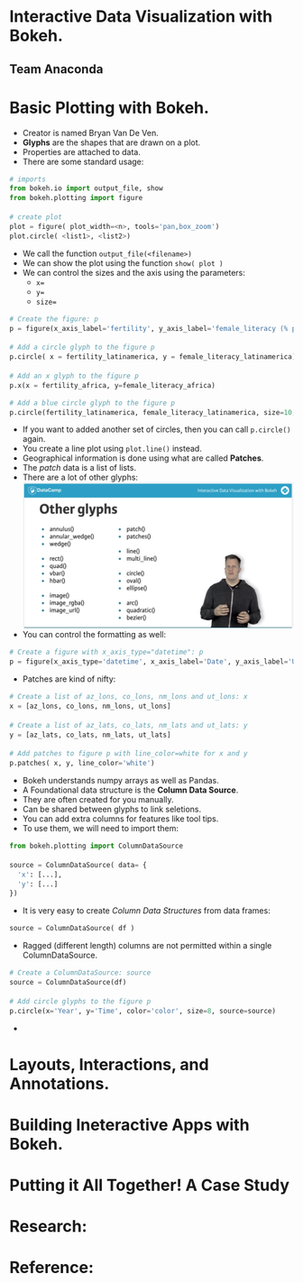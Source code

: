 # Interactive Data Visualization with Bokeh.
## Team Anaconda

# Basic Plotting with Bokeh.
- Creator is named Bryan Van De Ven.
- **Glyphs** are the shapes that are drawn on a plot.
- Properties are attached to data.
- There are some standard usage:
```python
# imports
from bokeh.io import output_file, show
from bokeh.plotting import figure

# create plot
plot = figure( plot_width=<n>, tools='pan,box_zoom')
plot.circle( <list1>, <list2>)
```
- We call the function `output_file(<filename>)`
- We can show the plot using the function `show( plot )`
- We can control the sizes and the axis using the parameters:
  * `x=`
  * `y=`
  * `size=`
```python
# Create the figure: p
p = figure(x_axis_label='fertility', y_axis_label='female_literacy (% population)')

# Add a circle glyph to the figure p
p.circle( x = fertility_latinamerica, y = female_literacy_latinamerica)

# Add an x glyph to the figure p
p.x(x = fertility_africa, y=female_literacy_africa)
```
```python
# Add a blue circle glyph to the figure p
p.circle(fertility_latinamerica, female_literacy_latinamerica, size=10, alpha=.8, color='blue')
```
- If you want to added another set of circles, then you can call `p.circle()` again.
- You create a line plot using `plot.line()` instead.
- Geographical information is done using what are called **Patches**.
- The *patch* data is a list of lists.
- There are a lot of other glyphs:
![Other Glyphs](images\Other-Glyphs.png)
- You can control the formatting as well:
```python
# Create a figure with x_axis_type="datetime": p
p = figure(x_axis_type='datetime', x_axis_label='Date', y_axis_label='US Dollars')
```
- Patches are kind of nifty:
```python
# Create a list of az_lons, co_lons, nm_lons and ut_lons: x
x = [az_lons, co_lons, nm_lons, ut_lons]

# Create a list of az_lats, co_lats, nm_lats and ut_lats: y
y = [az_lats, co_lats, nm_lats, ut_lats]

# Add patches to figure p with line_color=white for x and y
p.patches( x, y, line_color='white')
```
- Bokeh understands numpy arrays as well as Pandas.
- A Foundational data structure is the **Column Data Source**.
- They are often created for you manually.
- Can be shared between glyphs to link seletions.
- You can add extra columns for features like tool tips.
- To use them, we will need to import them:
```python
from bokeh.plotting import ColumnDataSource

source = ColumnDataSource( data= {
  'x': [...],
  'y': [...]
})
```
- It is very easy to create *Column Data Structures* from data frames:
```python
source = ColumnDataSource( df )
```
- Ragged (different length) columns are not permitted within a single ColumnDataSource.
```python
# Create a ColumnDataSource: source
source = ColumnDataSource(df)

# Add circle glyphs to the figure p
p.circle(x='Year', y='Time', color='color', size=8, source=source)
```
- 



# Layouts, Interactions, and Annotations.

# Building Ineteractive Apps with Bokeh.

# Putting it All Together! A Case Study

# Research:

# Reference:
